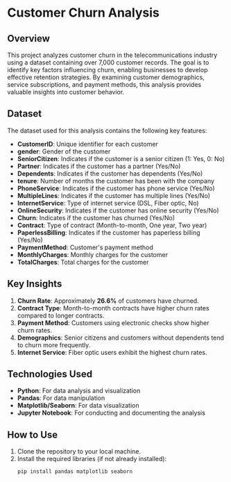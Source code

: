 # Customer Churn Analysis

## Overview
This project analyzes customer churn in the telecommunications industry using a dataset containing over 7,000 customer records. The goal is to identify key factors influencing churn, enabling businesses to develop effective retention strategies. By examining customer demographics, service subscriptions, and payment methods, this analysis provides valuable insights into customer behavior.

## Dataset
The dataset used for this analysis contains the following key features:
- **CustomerID**: Unique identifier for each customer
- **gender**: Gender of the customer
- **SeniorCitizen**: Indicates if the customer is a senior citizen (1: Yes, 0: No)
- **Partner**: Indicates if the customer has a partner (Yes/No)
- **Dependents**: Indicates if the customer has dependents (Yes/No)
- **tenure**: Number of months the customer has been with the company
- **PhoneService**: Indicates if the customer has phone service (Yes/No)
- **MultipleLines**: Indicates if the customer has multiple lines (Yes/No)
- **InternetService**: Type of internet service (DSL, Fiber optic, No)
- **OnlineSecurity**: Indicates if the customer has online security (Yes/No)
- **Churn**: Indicates if the customer has churned (Yes/No)
- **Contract**: Type of contract (Month-to-month, One year, Two year)
- **PaperlessBilling**: Indicates if the customer has paperless billing (Yes/No)
- **PaymentMethod**: Customer's payment method
- **MonthlyCharges**: Monthly charges for the customer
- **TotalCharges**: Total charges for the customer

## Key Insights
1. **Churn Rate**: Approximately **26.6%** of customers have churned.
2. **Contract Type**: Month-to-month contracts have higher churn rates compared to longer contracts.
3. **Payment Method**: Customers using electronic checks show higher churn rates.
4. **Demographics**: Senior citizens and customers without dependents tend to churn more frequently.
5. **Internet Service**: Fiber optic users exhibit the highest churn rates.

## Technologies Used
- **Python**: For data analysis and visualization
- **Pandas**: For data manipulation
- **Matplotlib/Seaborn**: For data visualization
- **Jupyter Notebook**: For conducting and documenting the analysis

## How to Use
1. Clone the repository to your local machine.
2. Install the required libraries (if not already installed):
   ```bash
   pip install pandas matplotlib seaborn
   
